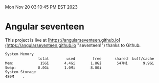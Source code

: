 Mon Nov 20 03:10:45 PM EST 2023

# Angular seventeen


This project is live at [https://angularseventeen.github.io](https://angularseventeen.github.io "seventeen!") thanks to Github.

```bash
System Memory
               total        used        free      shared  buff/cache   available
Mem:            15Gi       4.4Gi       1.8Gi       547Mi       9.9Gi        10Gi
Swap:          8.0Gi       1.0Mi       8.0Gi
System Storage
480M	.
```
